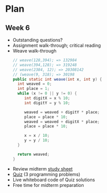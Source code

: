 # Plan
## Week 6
* Outstanding questions?
* Assignment walk-through; critical reading
* Weave walk-through
  ```java
  // weave(128,394); => 132984
  // weave(394,128); => 319248
  // weave(2384, 12); => 20308142
  // (weave(9, 318); => 30198
  public static int weave(int x, int y) {
    int weaved = 0;
    int place = 1;
    while (x != 0 || y != 0) {
       int digitX = x % 10;
       int digitY = y % 10;

       weaved = weaved + digitY * place;
       place = place * 10;
       weaved = weaved + digitX * place;
       place = place * 10;

       x = x / 10;
       y = y / 10;
    }

    return weaved;
  }
  ```
* Review midterm [study sheet](../midterm/study-sheet.md)
* [Quiz](quiz.md) (3 programming problems)
* Live whiteboard code of Quiz solutions
* Free time for midterm preparation
